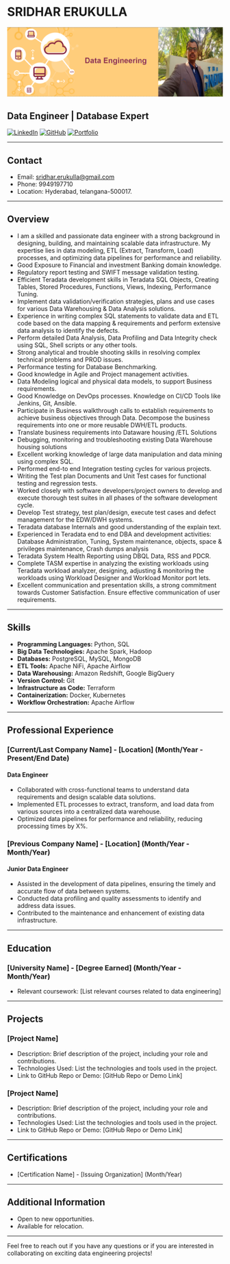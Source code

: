 # SRIDHAR ERUKULLA                                                             

![Banner](https://github.com/Sridhar-Erukulla/Sridhar-Erukulla/blob/main/Sridhar_1.png?raw=true)

## Data Engineer | Database Expert

[![LinkedIn](https://img.shields.io/badge/LinkedIn-YourLinkedInProfile-blue)](https://www.linkedin.com/in/your-linkedin-profile/)
[![GitHub](https://img.shields.io/badge/GitHub-YourGitHubProfile-green)](https://github.com/your-github-profile)
[![Portfolio](https://img.shields.io/badge/Portfolio-YourPortfolioWebsite-orange)](https://www.your-portfolio-website.com/)

---

## Contact

- Email: sridhar.erukulla@gmail.com
- Phone: 9949197710
- Location: Hyderabad, telangana-500017.

---

## Overview

- I am a skilled and passionate data engineer with a strong background in designing, building, and maintaining scalable data infrastructure. My expertise lies in data modeling, ETL (Extract, Transform, Load) processes, and optimizing data pipelines for performance and reliability.
- 	Good Exposure to Financial and investment Banking domain knowledge.
- 	Regulatory report testing and SWIFT message validation testing.
- 	Efficient Teradata development skills in Teradata SQL Objects, Creating Tables, Stored Procedures, Functions, Views, Indexing, Performance Tuning.
- 	Implement data validation/verification strategies, plans and use cases for various Data Warehousing & Data Analysis solutions.
- 	Experience in writing complex SQL statements to validate data and ETL code based on the data mapping & requirements and perform extensive data analysis to identify the defects.
- 	Perform detailed Data Analysis, Data Profiling and Data Integrity check using SQL, Shell scripts or any other tools.
- 	Strong analytical and trouble shooting skills in resolving complex technical problems and PROD issues.
- 	Performance testing for Database Benchmarking.
- 	Good knowledge in Agile and Project management activities.
- 	Data Modeling  logical and physical data models, to support Business requirements.
- 	Good Knowledge on  DevOps processes. Knowledge on CI/CD Tools like Jenkins, Git, Ansible.
- 	Participate in Business walkthrough calls  to establish requirements to achieve business objectives through Data. Decompose the business requirements into one or more reusable DWH/ETL products.
- 	Translate business requirements into Dataware housing /ETL Solutions
- 	Debugging, monitoring and troubleshooting existing Data Warehouse housing solutions 
- 	Excellent working knowledge of large data manipulation and data mining using complex SQL.
- 	Performed end-to end Integration testing cycles for various projects.
- 	Writing the Test plan Documents and Unit Test cases for functional testing and regression tests.
- 	Worked closely with software developers/project owners to develop and execute thorough test suites in all phases of the software development cycle.
- 	Develop Test strategy, test plan/design, execute test cases and defect management for the EDW/DWH systems.
- 	Teradata database Internals and good understanding of the explain text.
- 	Experienced in Teradata end to end DBA and development activities: Database Administration, Tuning, System maintenance, objects, space & privileges maintenance, Crash dumps analysis
- 	Teradata System Health Reporting using DBQL Data, RSS and PDCR.
- 	Complete TASM expertise in analyzing the existing workloads using Teradata workload analyzer, designing, adjusting & monitoring the workloads using Workload Designer and Workload Monitor port lets.
-  Excellent communication and presentation skills, a strong commitment towards Customer Satisfaction. Ensure effective communication of user requirements.

---

## Skills

- **Programming Languages:** Python, SQL
- **Big Data Technologies:** Apache Spark, Hadoop
- **Databases:** PostgreSQL, MySQL, MongoDB
- **ETL Tools:** Apache NiFi, Apache Airflow
- **Data Warehousing:** Amazon Redshift, Google BigQuery
- **Version Control:** Git
- **Infrastructure as Code:** Terraform
- **Containerization:** Docker, Kubernetes
- **Workflow Orchestration:** Apache Airflow

---

## Professional Experience

### [Current/Last Company Name] - [Location] (Month/Year - Present/End Date)

#### Data Engineer

- Collaborated with cross-functional teams to understand data requirements and design scalable data solutions.
- Implemented ETL processes to extract, transform, and load data from various sources into a centralized data warehouse.
- Optimized data pipelines for performance and reliability, reducing processing times by X%.

### [Previous Company Name] - [Location] (Month/Year - Month/Year)

#### Junior Data Engineer

- Assisted in the development of data pipelines, ensuring the timely and accurate flow of data between systems.
- Conducted data profiling and quality assessments to identify and address data issues.
- Contributed to the maintenance and enhancement of existing data infrastructure.

---

## Education

### [University Name] - [Degree Earned] (Month/Year - Month/Year)

- Relevant coursework: [List relevant courses related to data engineering]

---

## Projects

### [Project Name]

- Description: Brief description of the project, including your role and contributions.
- Technologies Used: List the technologies and tools used in the project.
- Link to GitHub Repo or Demo: [GitHub Repo or Demo Link]

### [Project Name]

- Description: Brief description of the project, including your role and contributions.
- Technologies Used: List the technologies and tools used in the project.
- Link to GitHub Repo or Demo: [GitHub Repo or Demo Link]

---

## Certifications

- [Certification Name] - [Issuing Organization] (Month/Year)

---

## Additional Information

- Open to new opportunities.
- Available for relocation.

---

Feel free to reach out if you have any questions or if you are interested in collaborating on exciting data engineering projects!

